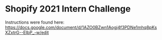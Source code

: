 # Shopify 2021 Intern Challenge

Instructions were found here: https://docs.google.com/document/d/1AZO0BZwn1Aogj4f3PDNe1mhq8pKsXZxtrG--EIbP_-w/edit
